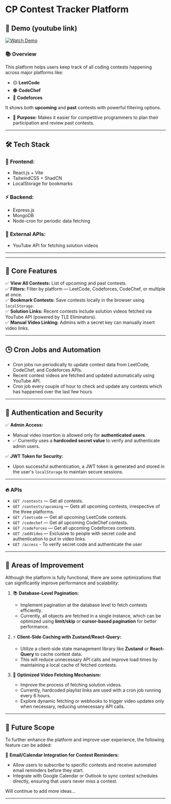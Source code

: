 #  **CP Contest Tracker Platform**

## 🎥 Demo (youtube link)
[![Watch Demo](https://img.youtube.com/vi/2qR74lzymgU/0.jpg)](https://www.youtube.com/watch?v=2qR74lzymgU)





### 📚 **Overview**
This platform helps users keep track of all coding contests happening across major platforms like:  
- 🟡 **LeetCode**  
- 🟠 **CodeChef**  
- 🔵 **Codeforces**  

It shows both **upcoming** and **past** contests with powerful filtering options.  
- 🎯 **Purpose:** Makes it easier for competitive programmers to plan their participation and review past contests.  

---

## 🛠️ **Tech Stack**
### 🎨 **Frontend:**
- React.js + Vite  
- TailwindCSS + ShadCN  
- LocalStorage for bookmarks  

### ⚡️ **Backend:**
- Express.js  
- MongoDB  
- Node-cron for periodic data fetching  

### 🎥 **External APIs:**
- YouTube API for fetching solution videos  

---

---

## 🎨 **Core Features**

✅ **View All Contests:** List of upcoming and past contests.  
✅ **Filters:** Filter by platform — LeetCode, Codeforces, CodeChef, or multiple at once.  
✅ **Bookmark Contests:** Save contests locally in the browser using `localStorage`.  
✅ **Solution Links:** Recent contests include solution videos fetched via YouTube API (powered by TLE Eliminators).  
✅ **Manual Video Linking:** Admins with a secret key can manually insert video links.  

---



## 🕒 **Cron Jobs and Automation**
- Cron jobs run periodically to update contest data from LeetCode, CodeChef, and Codeforces APIs.  
- Recent contest videos are fetched and updated automatically using YouTube API.  
- Cron job every couple of hour to check and update any contests which has happened over the last few hours
---

## 🔐 **Authentication and Security**
✅ **Admin Access:**  
- Manual video insertion is allowed only for **authenticated users**.  
- ✅ Currently uses a **hardcoded secret value** to verify and authenticate admin users.  

✅ **JWT Token for Security:**  
- Upon successful authentication, a JWT token is generated and stored in the user's `localStorage` to maintain secure sessions.  

---



### 🔥 **APIs**
- `GET /contests` — Get all contests.  
- `GET /contests/upcoming` — Gets all upcoming contests, irrespective of the three platforms.
- `GET /leetcode` — Get all upcoming LeetCode contests.  
- `GET /codechef` — Get all upcoming CodeChef contests.  
- `GET /codeforces` — Get all upcoming Codeforces contests.  
- `GET /addVideo` — Exclusive to people with secret code and authentication to put in video links.
- `GET /access` - To verify secret code and authenticate the user

---

## 🚀 **Areas of Improvement**
Although the platform is fully functional, there are some optimizations that can significantly improve performance and scalability:

1. 📚 **Database-Level Pagination:**  
   - Implement pagination at the database level to fetch contests efficiently.  
   - Currently, all objects are fetched in a single instance, which can be optimized using **limit/skip** or **cursor-based pagination** for better performance.  

2. ⚡️ **Client-Side Caching with Zustand/React-Query:**  
   - Utilize a client-side state management library like **Zustand** or **React-Query** to cache contest data.  
   - This will reduce unnecessary API calls and improve load times by maintaining a local cache of fetched contests.  

3. 🎥 **Optimized Video Fetching Mechanism:**  
   - Improve the process of fetching solution videos.  
   - Currently, hardcoded playlist links are used with a cron job running every 6 hours.  
   - Explore dynamic fetching or webhooks to trigger video updates only when necessary, reducing unnecessary API calls.  

---

## 🔮 **Future Scope**
To further enhance the platform and improve user experience, the following feature can be added:

📧 **Email/Calendar Integration for Contest Reminders:**  
   - Allow users to subscribe to specific contests and receive automated email reminders before they start.  
   - Integrate with Google Calendar or Outlook to sync contest schedules directly, ensuring that users never miss a contest.


Will continue to add more ideas...

---

